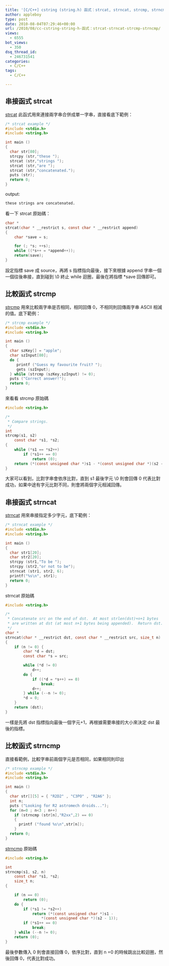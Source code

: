 ```yaml
---
title: '[C/C++] cstring (string.h) 函式：strcat, strncat, strcmp, strncmp'
author: appleboy
type: post
date: 2010-08-04T07:29:46+00:00
url: /2010/08/cc-cstring-string-h-函式：strcat-strncat-strcmp-strncmp/
views:
  - 6555
bot_views:
  - 350
dsq_thread_id:
  - 246731541
categories:
  - C/C++
tags:
  - C/C++

---
```

## 串接函式 strcat

[strcat][1] 此函式用來連接兩字串合併成單一字串，直接看底下範例：

```c
/* strcat example */
#include <stdio.h>
#include <string.h>

int main ()
{
  char str[80];
  strcpy (str,"these ");
  strcat (str,"strings ");
  strcat (str,"are ");
  strcat (str,"concatenated.");
  puts (str);
  return 0;
}
```

output: 

```sh
these strings are concatenated. 
```

看一下 strcat 原始碼：

```c
char *
strcat(char * __restrict s, const char * __restrict append)
{
    char *save = s;

    for (; *s; ++s);
    while ((*s++ = *append++));
    return(save);
}
```

設定指標 save 成 source，再將 s 指標指向最後，接下來根據 append 字串一個一個往後串接，直到碰到 \0 終止 while 迴圈，最後在將指標 *save 回傳即可。

## 比較函式 strcmp

[strcmp][2] 用來比較兩字串是否相同，相同回傳 0，不相同則回傳兩字串 ASCII 相減的值。底下範例：

```c
/* strcmp example */
#include <stdio.h>
#include <string.h>

int main ()
{
  char szKey[] = "apple";
  char szInput[80];
  do {
     printf ("Guess my favourite fruit? ");
     gets (szInput);
  } while (strcmp (szKey,szInput) != 0);
  puts ("Correct answer!");
  return 0;
}
```

來看看 strcmp 原始碼

```c
#include <string.h>

/*
 * Compare strings.
 */
int
strcmp(s1, s2)
    const char *s1, *s2;
{
    while (*s1 == *s2++)
        if (*s1++ == 0)
            return (0);
    return (*(const unsigned char *)s1 - *(const unsigned char *)(s2 - 1));
}
```

大家可以看到，比對字串會依序比對，直到 s1 最後字元 \0 則會回傳 0 代表比對成功，如果中途有字元比對不同，則會將兩個字元相減回傳。

## 串接函式 strncat

[strncat][3] 用來串接指定多少字元，底下範例：

```c
/* strncat example */
#include <stdio.h>
#include <string.h>

int main ()
{
  char str1[20];
  char str2[20];
  strcpy (str1,"To be ");
  strcpy (str2,"or not to be");
  strncat (str1, str2, 6);
  printf("%s\n", str1);
  return 0;
}
```

strncat 原始碼

```c
#include <string.h>

/*
 * Concatenate src on the end of dst.  At most strlen(dst)+n+1 bytes
 * are written at dst (at most n+1 bytes being appended).  Return dst.
 */
char *
strncat(char * __restrict dst, const char * __restrict src, size_t n)
{
    if (n != 0) {
        char *d = dst;
        const char *s = src;

        while (*d != 0)
            d++;
        do {
            if ((*d = *s++) == 0)
                break;
            d++;
        } while (--n != 0);
        *d = 0;
    }
    return (dst);
}
```

一樣是先將 dst 指標指向最後一個字元+1，再根據需要串接的大小來決定 dst 最後的指標。

## 比較函式 strncmp

直接看範例，比較字串前兩個字元是否相同，如果相同則印出

```c
/* strncmp example */
#include <stdio.h>
#include <string.h>

int main ()
{
  char str[][5] = { "R2D2" , "C3PO" , "R2A6" };
  int n;
  puts ("Looking for R2 astromech droids...");
  for (n=0 ; n<3 ; n++)
    if (strncmp (str[n],"R2xx",2) == 0)
    {
      printf ("found %s\n",str[n]);
    }
  return 0;
}
```

[strncmp][4] 原始碼

```c
#include <string.h>

int
strncmp(s1, s2, n)
    const char *s1, *s2;
    size_t n;
{

    if (n == 0)
        return (0);
    do {
        if (*s1 != *s2++)
            return (*(const unsigned char *)s1 -
                *(const unsigned char *)(s2 - 1));
        if (*s1++ == 0)
            break;
    } while (--n != 0);
    return (0);
}
```

最後參數傳入 0 則會直接回傳 0，依序比對，直到 n =0 的時候跳出比較迴圈，然後回傳 0，代表比對成功。

 [1]: http://www.cplusplus.com/reference/clibrary/cstring/strcat/
 [2]: http://www.cplusplus.com/reference/clibrary/cstring/strcmp/
 [3]: http://www.cplusplus.com/reference/clibrary/cstring/strncat/
 [4]: http://www.cplusplus.com/reference/clibrary/cstring/strncmp/